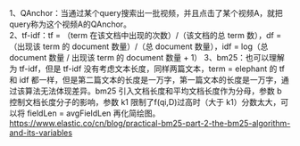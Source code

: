 1、QAnchor：当通过某个query搜索出一批视频，并且点击了某个视频A，就把query称为这个视频A的QAnchor。<br> 
2、tf-idf：tf = （term 在该文档中出现的次数）/（该文档的总 term 数），df = （出现该 term 的 document 数量）/（总 document 数量），idf = log（总 document 数量 / 出现该 term 的 document 数量 + 1）
3、bm25：也可以理解为 tf-idf，但是 tf-idf 没有考虑文本长度，同样两篇文本，term = elephant 的 tf 和 idf 都一样，但是第二篇文本的长度是一万字，第一篇文本的长度是一万字，通过该算法无法体现差异。bm25 引入文档长度和平均文档长度作为分母，参数 b 控制文档长度分子的影响，参数 k1 限制了f(qi,D)过高时（大于 k1）分数太大，可以将 fieldLen = avgFieldLen 再化简绘图。https://www.elastic.co/cn/blog/practical-bm25-part-2-the-bm25-algorithm-and-its-variables<br>
